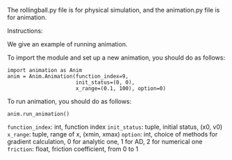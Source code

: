 The rollingball.py file is for physical simulation, and the animation.py file is for animation.

Instructions:

We give an example of running animation.

To import the module and set up a new animation, you should do as follows:
```
import animation as Anim
anim = Anim.Animation(function_index=9, 
                      init_status=(0, 0), 
                      x_range=(0.1, 100), option=0)
```
To run animation, you should do as follows:
```
anim.run_animation()
```

```function_index```: int, function index
```init_status```: tuple, initial status, (x0, v0)
```x_range```: tuple, range of x, (xmin, xmax)
```option```: int, choice of methods for gradient calculation, 0 for analytic one, 1 for AD, 2 for numerical one
```friction```: float, friction coefficient, from 0 to 1
